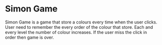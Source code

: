 # Simon Game

Simon Game is a game that store a colours every time when the user clicks. User need to remember the every order of the colour that store. Each and every level the number of colour increases. If the user miss the click in order then game is over.
